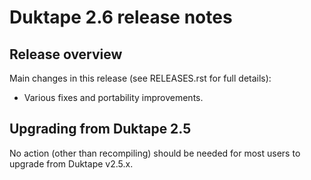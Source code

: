 # Duktape 2.6 release notes

## Release overview

Main changes in this release (see RELEASES.rst for full details):

-   Various fixes and portability improvements.

## Upgrading from Duktape 2.5

No action (other than recompiling) should be needed for most users to
upgrade from Duktape v2.5.x.
